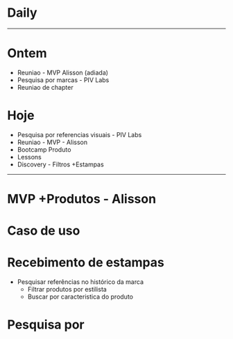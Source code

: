# Daily

---

# Ontem
- Reuniao - MVP Alisson (adiada)
- Pesquisa por marcas - PIV Labs
- Reuniao de chapter

# Hoje
- Pesquisa por referencias visuais - PIV Labs
- Reuniao - MVP - Alisson
- Bootcamp Produto
- Lessons
- Discovery - Filtros +Estampas

---

# MVP +Produtos - Alisson

# Caso de uso

# Recebimento de estampas
  - Pesquisar referências no histórico da marca
    - Filtrar produtos por estilista
    - Buscar por caracteristica do produto


# Pesquisa por 



  